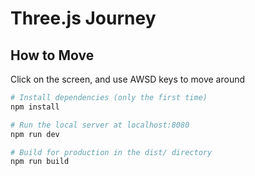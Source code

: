 # Three.js Journey

## How to Move

Click on the screen, and use AWSD keys to move around

```bash
# Install dependencies (only the first time)
npm install

# Run the local server at localhost:8080
npm run dev

# Build for production in the dist/ directory
npm run build
```
